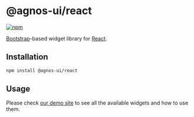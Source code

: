 # @agnos-ui/react

[![npm](https://img.shields.io/npm/v/@agnos-ui/react)](https://www.npmjs.com/package/@agnos-ui/react)

[Bootstrap](https://getbootstrap.com/)-based widget library for [React](https://react.dev/).

## Installation

```sh
npm install @agnos-ui/react
```

## Usage

Please check [our demo site](https://www.agnosui.dev/latest/) to see all the available widgets and how to use them.
